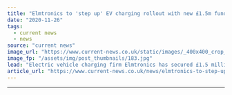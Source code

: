 ```yaml
---
title: "Elmtronics to 'step up' EV charging rollout with new £1.5m funding"
date: "2020-11-26"
tags: 
  - current news
  - news
source: "current news"
image_url: "https://www.current-news.co.uk/static/images/_400x400_crop_center-center/Dan-Martin-Anthony-Piggott-image-Elmtronics.jpg"
image_fp: "/assets/img/post_thumbnails/183.jpg"
lead: "​Electric vehicle charging firm Elmtronics has secured £1.5 million in funding to help drive its expansion."
article_url: "https://www.current-news.co.uk/news/elmtronics-to-step-up-ev-charging-rollout-with-new-1-5m-funding?utm_source=rss-feeds&utm_medium=rss&utm_campaign=rss"
---
```


---

